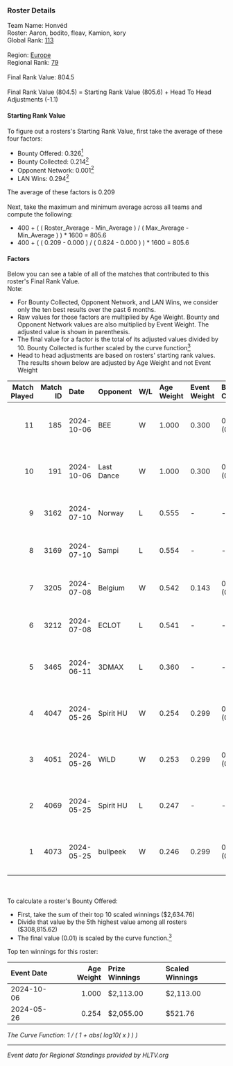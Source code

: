 ### Roster Details<br />
Team Name: Honvéd<br />
Roster: Aaron, bodito, fleav, Kamion, kory<br />
Global Rank: [113](../../standings_global_2024_10_15.md)<br />
<br />
Region: [Europe]( ../../standings_europe_2024_10_15.md)<br />
Regional Rank: [79]( ../../standings_europe_2024_10_15.md)<br />
<br />
Final Rank Value:  804.5<br />
<br />
Final Rank Value (804.5) = Starting Rank Value (805.6) + Head To Head Adjustments (-1.1)<br />

#### Starting Rank Value<br />
To figure out a rosters's Starting Rank Value, first take the average of these four factors:<br />
- Bounty Offered: 0.326[<sup>1</sup>](#table2)
- Bounty Collected: 0.214[<sup>2</sup>](#table1)
- Opponent Network: 0.001[<sup>2</sup>](#table1)
- LAN Wins: 0.294[<sup>2</sup>](#table1)

The average of these factors is 0.209<br />
<br />
Next, take the maximum and minimum average across all teams and compute the following:<br />
- 400 + ( ( Roster_Average - Min_Average ) / ( Max_Average - Min_Average ) ) * 1600 = 805.6
- 400 + ( ( 0.209 - 0.000 ) / ( 0.824 - 0.000 ) ) * 1600 = 805.6


#### Factors<br />
Below you can see a table of all of the matches that contributed to this roster's Final Rank Value.<br />
Note:<br />

- For Bounty Collected, Opponent Network, and LAN Wins, we consider only the ten best results over the past 6 months.
- Raw values for those factors are multiplied by Age Weight. Bounty and Opponent Network values are also multiplied by Event Weight. The adjusted value is shown in parenthesis.
- The final value for a factor is the total of its adjusted values divided by 10. Bounty Collected is further scaled by the curve function[<sup>3</sup>](#curveFunction)
- Head to head adjustments are based on rosters' starting rank values. The results shown below are adjusted by Age Weight and not Event Weight
<span id="table1"></span><br />


| Match Played | Match ID | Date       | Opponent   | W/L | Age Weight | Event Weight | Bounty Collected | Opponent Network | LAN Wins  | H2H Adj. | Roster                               |
| -: | -: | :- | :- | :- | :- | :- | :- | :- | :- | -: | :- |
|           11 |      185 | 2024-10-06 | BEE        | W   | 1.000      | 0.300        | 0.004 (0.001)    | 0.034 (0.010)    | 1 (1.000) |    11.38 | Aaron, bodito, fleav, Kamion, kory   |
|           10 |      191 | 2024-10-06 | Last Dance | W   | 1.000      | 0.300        | 0.002 (0.001)    | 0.000 (0.000)    | 1 (1.000) |     5.92 | Aaron, bodito, fleav, Kamion, kory   |
|            9 |     3162 | 2024-07-10 | Norway     | L   | 0.555      | -            | -                | -                | -         |   -13.17 | Aaron, coolio, fleav, kory, xavi     |
|            8 |     3169 | 2024-07-10 | Sampi      | L   | 0.554      | -            | -                | -                | -         |    -5.10 | Aaron, coolio, fleav, kory, xavi     |
|            7 |     3205 | 2024-07-08 | Belgium    | W   | 0.542      | 0.143        | 0.000 (0.000)    | 0.000 (0.000)    | 0 (0.000) |     1.60 | Aaron, coolio, fleav, kory, xavi     |
|            6 |     3212 | 2024-07-08 | ECLOT      | L   | 0.541      | -            | -                | -                | -         |    -1.74 | Aaron, coolio, fleav, kory, xavi     |
|            5 |     3465 | 2024-06-11 | 3DMAX      | L   | 0.360      | -            | -                | -                | -         |    -0.28 | bodito, fleav, Kamion, Memeske, xavi |
|            4 |     4047 | 2024-05-26 | Spirit HU  | W   | 0.254      | 0.299        | 0.001 (0.000)    | 0.017 (0.001)    | 1 (0.254) |     2.40 | bodito, coolio, fleav, Kamion, xavi  |
|            3 |     4051 | 2024-05-26 | WiLD       | W   | 0.253      | 0.299        | 0.003 (0.000)    | 0.009 (0.001)    | 1 (0.253) |     2.14 | bodito, coolio, fleav, Kamion, xavi  |
|            2 |     4069 | 2024-05-25 | Spirit HU  | L   | 0.247      | -            | -                | -                | -         |    -5.51 | bodito, coolio, fleav, Kamion, xavi  |
|            1 |     4073 | 2024-05-25 | bullpeek   | W   | 0.246      | 0.299        | 0.000 (0.000)    | 0.000 (0.000)    | 1 (0.246) |     1.24 | bodito, coolio, fleav, Kamion, xavi  |

<br />
<span id="table2"></span><br />
To calculate a roster's Bounty Offered:<br />

- First, take the sum of their top 10 scaled winnings ($2,634.76)
- Divide that value by the 5th highest value among all rosters ($308,815.62)
- The final value (0.01) is scaled by the curve function.[<sup>3</sup>](#curveFunction)

Top ten winnings for this roster:<br />

| Event Date | Age Weight | Prize Winnings | Scaled Winnings |
| :- | -: | :- | :- |
| 2024-10-06 |      1.000 | $2,113.00      | $2,113.00       |
| 2024-05-26 |      0.254 | $2,055.00      | $521.76         |


<span id="curveFunction"></span>_The Curve Function: 1 / ( 1 + abs( log10( x ) ) )_<br />

---
_Event data for Regional Standings provided by HLTV.org_<br />
